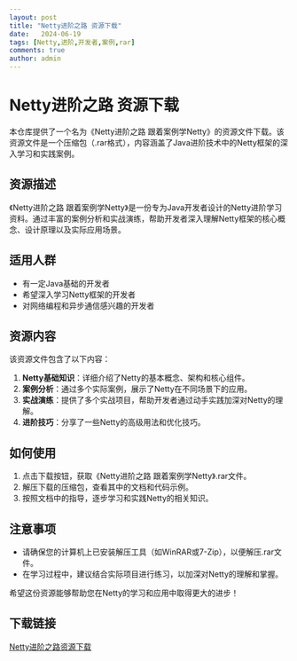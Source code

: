 ```yaml
---
layout: post
title: "Netty进阶之路 资源下载"
date:   2024-06-19
tags: [Netty,进阶,开发者,案例,rar]
comments: true
author: admin
---
```

# Netty进阶之路 资源下载

本仓库提供了一个名为《Netty进阶之路 跟着案例学Netty》的资源文件下载。该资源文件是一个压缩包（.rar格式），内容涵盖了Java进阶技术中的Netty框架的深入学习和实践案例。

## 资源描述

《Netty进阶之路 跟着案例学Netty》是一份专为Java开发者设计的Netty进阶学习资料。通过丰富的案例分析和实战演练，帮助开发者深入理解Netty框架的核心概念、设计原理以及实际应用场景。

## 适用人群

- 有一定Java基础的开发者
- 希望深入学习Netty框架的开发者
- 对网络编程和异步通信感兴趣的开发者

## 资源内容

该资源文件包含了以下内容：

1. **Netty基础知识**：详细介绍了Netty的基本概念、架构和核心组件。
2. **案例分析**：通过多个实际案例，展示了Netty在不同场景下的应用。
3. **实战演练**：提供了多个实战项目，帮助开发者通过动手实践加深对Netty的理解。
4. **进阶技巧**：分享了一些Netty的高级用法和优化技巧。

## 如何使用

1. 点击下载按钮，获取《Netty进阶之路 跟着案例学Netty》.rar文件。
2. 解压下载的压缩包，查看其中的文档和代码示例。
3. 按照文档中的指导，逐步学习和实践Netty的相关知识。

## 注意事项

- 请确保您的计算机上已安装解压工具（如WinRAR或7-Zip），以便解压.rar文件。
- 在学习过程中，建议结合实际项目进行练习，以加深对Netty的理解和掌握。

希望这份资源能够帮助您在Netty的学习和应用中取得更大的进步！

## 下载链接

[Netty进阶之路资源下载](https://pan.quark.cn/s/41201de7b64e)